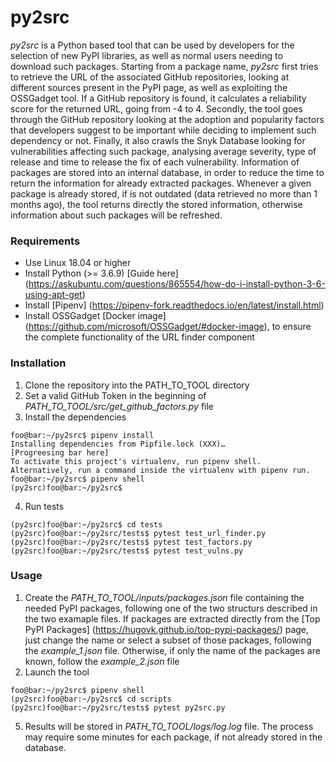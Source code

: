 # py2src
*py2src* is a Python based tool that can be used by developers for the selection of new PyPI libraries, as well as normal users needing to download such packages. 
Starting from a package name, *py2src* first tries to retrieve the URL of the associated GitHub repositories, looking at different sources present in the PyPI page, as well as exploiting the OSSGadget tool.
If a GitHub repository is found, it calculates a reliability score for the returned URL, going from -4 to 4.
Secondly, the tool goes through the GitHub repository looking at the adoption and popularity factors that developers suggest to be important while deciding to implement such dependency or not.
Finally, it also crawls the Snyk Database looking for vulnerabilities affecting such package, analysing average severity, type of release and time to release the fix of each vulnerability.
Information of packages are stored into an internal database, in order to reduce the time to return the information for already extracted packages. 
Whenever a given package is already stored, if is not outdated (data retrieved no more than 1 months ago), the tool returns directly the stored information, otherwise information about such packages will be refreshed.

### Requirements
* Use Linux 18.04 or higher
* Install Python (>= 3.6.9) [Guide here] (https://askubuntu.com/questions/865554/how-do-i-install-python-3-6-using-apt-get)
* Install [Pipenv] (https://pipenv-fork.readthedocs.io/en/latest/install.html)
* Install OSSGadget [Docker image] (https://github.com/microsoft/OSSGadget/#docker-image), to ensure the complete functionality of the URL finder component

### Installation
1. Clone the repository into the PATH_TO_TOOL directory
2. Set a valid GitHub Token in the beginning of *PATH_TO_TOOL/src/get_github_factors.py* file
3. Install the dependencies
```console
foo@bar:~/py2src$ pipenv install
Installing dependencies from Pipfile.lock (XXX)…
[Progreesing bar here]
To activate this project's virtualenv, run pipenv shell.
Alternatively, run a command inside the virtualenv with pipenv run.
foo@bar:~/py2src$ pipenv shell
(py2src)foo@bar:~/py2src$ 
```
4. Run tests
```console
(py2src)foo@bar:~/py2src$ cd tests
(py2src)foo@bar:~/py2src/tests$ pytest test_url_finder.py
(py2src)foo@bar:~/py2src/tests$ pytest test_factors.py
(py2src)foo@bar:~/py2src/tests$ pytest test_vulns.py
```

### Usage
1. Create the *PATH_TO_TOOL/inputs/packages.json* file containing the needed PyPI packages, following one of the two structurs described in the two examaple files. If packages are extracted directly from the [Top PyPI Packages] (https://hugovk.github.io/top-pypi-packages/) page, just change the name or select a subset of those packages, following the *example_1.json* file. Otherwise, if only the name of the packages are known, follow the *example_2.json* file
2. Launch the tool 
```console
foo@bar:~/py2src$ pipenv shell
(py2src)foo@bar:~/py2src$ cd scripts
(py2src)foo@bar:~/py2src/tests$ pytest py2src.py
```
5. Results will be stored in *PATH_TO_TOOL/logs/log.log* file. The process may require some minutes for each package, if not already stored in the database.
